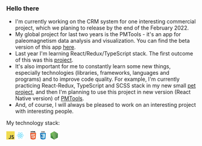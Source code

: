 ### Hello there

- I'm currently working on the CRM system for one interesting commercial project, which we planing to release by the end of the February 2022.
- My global project for last two years is the PMTools - it's an app for paleomagnetism data analysis and visualization. You can find the beta version of this app [here](https://github.com/I194/PMTools).
- Last year I'm learning React/Redux/TypeScript stack. The first outcome of this was this [project](https://github.com/I194/ya-react-burger).
- It's also important for me to constantly learn some new things, especially technologies (libraries, frameworks, languages and programs) and to improve code quality. For example, I'm currently practicing React-Redux, TypeScript and SCSS stack in my new small [pet project](https://github.com/I194/paleomagnetic-converter), and then I'm planning to use this project in new version (React Native version) of [PMTools](https://github.com/I194/PMTools).  
- And, of course, I will always be pleased to work on an interesting project with interesting people.

My technology stack: 

<img src="https://raw.githubusercontent.com/github/explore/80688e429a7d4ef2fca1e82350fe8e3517d3494d/topics/javascript/javascript.png" alt="" height="22"/> <img src="https://raw.githubusercontent.com/github/explore/80688e429a7d4ef2fca1e82350fe8e3517d3494d/topics/react/react.png" alt="" height="22"/> <img src="https://avatars.githubusercontent.com/u/13409222?s=200&v=4" alt="" height="22"/> <img src="https://avatars.githubusercontent.com/u/15981345?s=200&v=4" alt="" height="22"/>
<img src="https://raw.githubusercontent.com/github/explore/80688e429a7d4ef2fca1e82350fe8e3517d3494d/topics/html/html.png" alt="" height="22"/>
<img src="https://raw.githubusercontent.com/github/explore/80688e429a7d4ef2fca1e82350fe8e3517d3494d/topics/css/css.png" alt="" height="22"/>
<img src="https://user-images.githubusercontent.com/49840874/140045512-c932b25d-dc6f-448f-8b88-67b0f8bb6251.png" alt="" height="22"/>
<img src="https://raw.githubusercontent.com/github/explore/80688e429a7d4ef2fca1e82350fe8e3517d3494d/topics/nodejs/nodejs.png" alt="" height="22"/>
<img src="https://avatars.githubusercontent.com/u/1525981?s=200&v=4" alt="" height="22"/>

<img src="https://www.codewars.com/users/I194/badges/micro" alt=""/>

<!--
**I194/I194** is a ✨ _special_ ✨ repository because its `README.md` (this file) appears on your GitHub profile.

Here are some ideas to get you started:

- 🔭 I’m currently working on ...
- 🌱 I’m currently learning ...
- 👯 I’m looking to collaborate on ...
- 🤔 I’m looking for help with ...
- 💬 Ask me about ...
- 📫 How to reach me: ...
- 😄 Pronouns: ...
- ⚡ Fun fact: ...
-->
